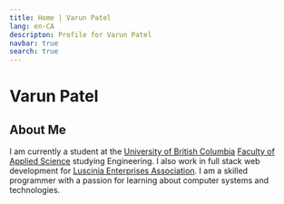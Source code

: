 ```yaml
---
title: Home | Varun Patel
lang: en-CA
descripton: Profile for Varun Patel
navbar: true
search: true
---
```


# Varun Patel

## About Me

I am currently a student at the [University of British Columbia](https://ubc.ca) [Faculty of Applied Science](https://engineering.ubc.ca/) studying Engineering. I also work in full stack web development for [Luscinia Enterprises Association](https://luscinia.ca). I am a skilled programmer with a passion for learning about computer systems and technologies.


